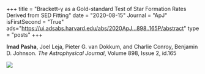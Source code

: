 +++
title = "Brackett-γ as a Gold-standard Test of Star Formation Rates Derived from SED Fitting"
date = "2020-08-15"
Journal = "ApJ" 
isFirstSecond = "True"
ads="https://ui.adsabs.harvard.edu/abs/2020ApJ...898..165P/abstract"
type = "posts"
+++

**Imad Pasha**, Joel Leja, Pieter G. van Dokkum, and Charlie Conroy, Benjamin D. Johnson. *The Astrophysical Journal*, Volume 898, Issue 2, id.165
<!--more-->

![](/brg.png)